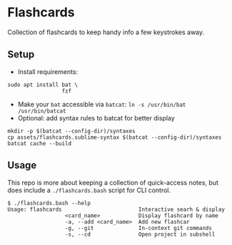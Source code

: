 # Flashcards

Collection of flashcards to keep handy info a few keystrokes away.

## Setup  

- Install requirements:
```
sudo apt install bat \
                 fzf
```
- Make your `bat` accessible via `batcat`: `ln -s /usr/bin/bat /usr/bin/batcat`
- Optional: add syntax rules to batcat for better display
```
mkdir -p $(batcat --config-dir)/syntaxes
cp assets/flashcards.sublime-syntax $(batcat --config-dir)/syntaxes
batcat cache --build
```


## Usage

This repo is more about keeping a collection of quick-access notes, but does include a `./flashcards.bash` script for CLI control.

```
$ ./flashcards.bash --help
Usage: flashcards                        Interactive searh & display
                  <card_name>            Display flashcard by name
                  -a, --add <card_name>  Add new flashcar
                  -g, --git              In-context git commands
                  -s, --cd               Open project in subshell
```

